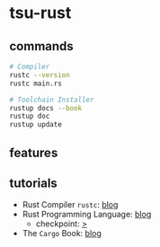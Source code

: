 # tsu-rust

## commands

```bash
# Compiler
rustc --version
rustc main.rs

# Toolchain Installer
rustup docs --book
rustup doc
rustup update
```

## features

## tutorials

- Rust Compiler `rustc`: [blog](https://doc.rust-lang.org/rustc/what-is-rustc.html)
- Rust Programming Language: [blog](https://doc.rust-lang.org/book/title-page.html)
  - checkpoint: [>](https://doc.rust-lang.org/book/ch01-03-hello-cargo.html) 
- The `Cargo` Book: [blog](https://doc.rust-lang.org/cargo/index.html)
